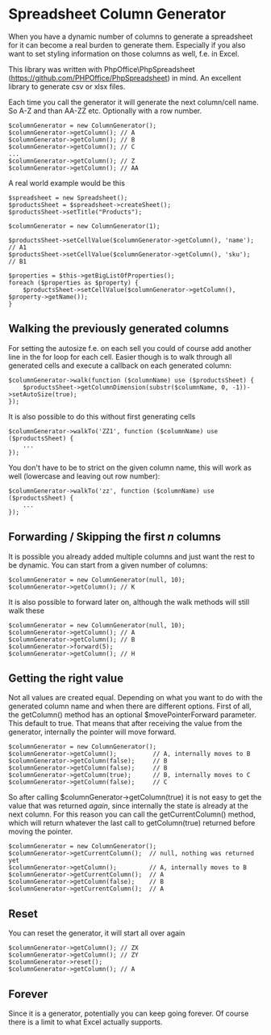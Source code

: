 # Spreadsheet Column Generator

When you have a dynamic number of columns to generate a spreadsheet for it can become a real burden to generate them. Especially if you also want to set styling information on those columns as well, f.e. in Excel.

This library was written with PhpOffice\PhpSpreadsheet (https://github.com/PHPOffice/PhpSpreadsheet) in mind. An excellent library to generate csv or xlsx files.

Each time you call the generator it will generate the next column/cell name. So A-Z and than AA-ZZ etc. Optionally with a row number.

    $columnGenerator = new ColumnGenerator();
    $columnGenerator->getColumn(); // A
    $columnGenerator->getColumn(); // B
    $columnGenerator->getColumn(); // C
    ...
    $columnGenerator->getColumn(); // Z
    $columnGenerator->getColumn(); // AA

A real world example would be this

    $spreadsheet = new Spreadsheet();
    $productsSheet = $spreadsheet->createSheet();
    $productsSheet->setTitle("Products");
    
    $columnGenerator = new ColumnGenerator(1);

    $productsSheet->setCellValue($columnGenerator->getColumn(), 'name'); // A1
    $productsSheet->setCellValue($columnGenerator->getColumn(), 'sku');  // B1
    
    $properties = $this->getBigListOfProperties();
    foreach ($properties as $property) {
        $productsSheet->setCellValue($columnGenerator->getColumn(), $property->getName());
    }

## Walking the previously generated columns

For setting the autosize f.e. on each sell you could of course add another line in the for loop for each cell. Easier though is to walk through all generated cells and execute a callback on each generated column:

    $columnGenerator->walk(function ($columnName) use ($productsSheet) {
        $productsSheet->getColumnDimension(substr($columnName, 0, -1))->setAutoSize(true);
    }); 

It is also possible to do this without first generating cells

    $columnGenerator->walkTo('ZZ1', function ($columnName) use ($productsSheet) {
        ...
    });

You don't have to be to strict on the given column name, this will work as well (lowercase and leaving out row number):
    
    $columnGenerator->walkTo('zz', function ($columnName) use ($productsSheet) {
        ...
    });

    
## Forwarding / Skipping the first _n_ columns

It is possible you already added multiple columns and just want the rest to be dynamic. You can start from a given number of columns:

    $columnGenerator = new ColumnGenerator(null, 10);
    $columnGenerator->getColumn(); // K

It is also possible to forward later on, although the walk methods will still walk these

    $columnGenerator = new ColumnGenerator(null, 10);
    $columnGenerator->getColumn(); // A
    $columnGenerator->getColumn(); // B
    $columnGenerator->forward(5);
    $columnGenerator->getColumn(); // H

## Getting the right value

Not all values are created equal. Depending on what you want to do with the generated column name and when there are different options.
First of all, the getColumn() method has an optional $movePointerForward parameter. This default to true. That means that after receiving the value from the generator, internally the pointer will move forward.

    $columnGenerator = new ColumnGenerator();
    $columnGenerator->getColumn();          // A, internally moves to B
    $columnGenerator->getColumn(false);     // B
    $columnGenerator->getColumn(false);     // B
    $columnGenerator->getColumn(true);      // B, internally moves to C
    $columnGenerator->getColumn(false);     // C

So after calling $columnGenerator->getColumn(true) it is not easy to get the value that was returned _again_, since internally the state is already at the next column. For this reason you can call the getCurrentColumn() method, which will return whatever the last call to getColumn(true) returned before moving the pointer. 

    $columnGenerator = new ColumnGenerator();
    $columnGenerator->getCurrentColumn();  // null, nothing was returned yet
    $columnGenerator->getColumn();         // A, internally moves to B
    $columnGenerator->getCurrentColumn();  // A
    $columnGenerator->getColumn(false);    // B
    $columnGenerator->getCurrentColumn();  // A
    

## Reset

You can reset the generator, it will start all over again

    $columnGenerator->getColumn(); // ZX
    $columnGenerator->getColumn(); // ZY
    $columnGenerator->reset();
    $columnGenerator->getColumn(); // A
    
## Forever

Since it is a generator, potentially you can keep going forever. Of course there is a limit to what Excel actually supports.
